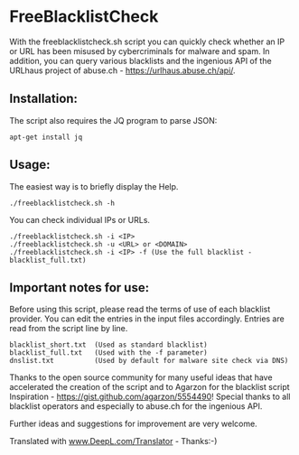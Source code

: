 # FreeBlacklistCheck

With the freeblacklistcheck.sh script you can quickly check whether an IP or URL has been misused by cybercriminals for malware and spam. In addition, you can query various blacklists and the ingenious API of the URLhaus project of abuse.ch - https://urlhaus.abuse.ch/api/.

## Installation:

The script also requires the JQ program to parse JSON:

    apt-get install jq

## Usage:

The easiest way is to briefly display the Help.

    ./freeblacklistcheck.sh -h

You can check individual IPs or URLs.

    ./freeblacklistcheck.sh -i <IP>
    ./freeblacklistcheck.sh -u <URL> or <DOMAIN>
    ./freeblacklistcheck.sh -i <IP> -f (Use the full blacklist - blacklist_full.txt)

## Important notes for use:

Before using this script, please read the terms of use of each blacklist provider. You can edit the entries in the input files accordingly. Entries are read from the script line by line.

    blacklist_short.txt  (Used as standard blacklist)
    blacklist_full.txt   (Used with the -f parameter)
    dnslist.txt          (Used by default for malware site check via DNS)

Thanks to the open source community for many useful ideas that have accelerated the creation of the script and to Agarzon for the blacklist script Inspiration - https://gist.github.com/agarzon/5554490! Special thanks to all blacklist operators and especially to abuse.ch for the ingenious API.

Further ideas and suggestions for improvement are very welcome.

Translated with www.DeepL.com/Translator - Thanks:-)
